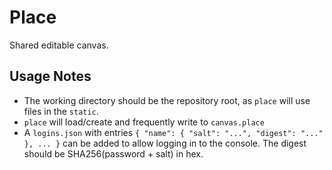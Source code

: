 # Place
Shared editable canvas.

## Usage Notes
- The working directory should be the repository root, as `place` will use files in the `static`.
- `place` will load/create and frequently write to `canvas.place`
- A `logins.json` with entries `{ "name": { "salt": "...", "digest": "..." }, ... }` can be added to allow logging in to the console. The digest should be SHA256(password + salt) in hex.
